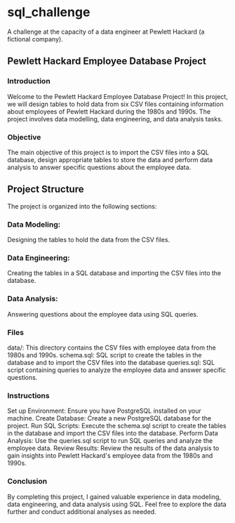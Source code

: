 # sql_challenge
 A challenge at the capacity of a data engineer at Pewlett Hackard (a fictional company).
## Pewlett Hackard Employee Database Project

### Introduction
Welcome to the Pewlett Hackard Employee Database Project! In this project, we will design tables to hold data from six CSV files containing information about employees of Pewlett Hackard during the 1980s and 1990s. The project involves data modelling, data engineering, and data analysis tasks.

### Objective
The main objective of this project is to import the CSV files into a SQL database, design appropriate tables to store the data and perform data analysis to answer specific questions about the employee data.

## Project Structure
The project is organized into the following sections:

### Data Modeling: 
Designing the tables to hold the data from the CSV files.

### Data Engineering: 
Creating the tables in a SQL database and importing the CSV files into the database.

### Data Analysis: 
Answering questions about the employee data using SQL queries.

### Files
data/: This directory contains the CSV files with employee data from the 1980s and 1990s.
schema.sql: SQL script to create the tables in the database and to import the CSV files into the database
queries.sql: SQL script containing queries to analyze the employee data and answer specific questions.

### Instructions
Set up Environment: Ensure you have PostgreSQL installed on your machine.
Create Database: Create a new PostgreSQL database for the project.
Run SQL Scripts: Execute the schema.sql script to create the tables in the database and import the CSV files into the database.
Perform Data Analysis: Use the queries.sql script to run SQL queries and analyze the employee data.
Review Results: Review the results of the data analysis to gain insights into Pewlett Hackard's employee data from the 1980s and 1990s.

### Conclusion
By completing this project, I gained valuable experience in data modeling, data engineering, and data analysis using SQL. Feel free to explore the data further and conduct additional analyses as needed.
